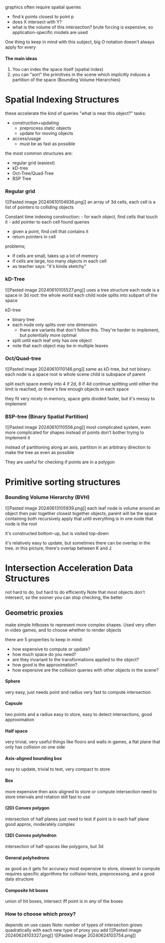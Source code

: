 graphics often require spatial queries
- find k points closest to point p
- does X intersect with Y?
- what is the volume of this intersection?
brute forcing is expensive, so application-specific models are used

One thing to keep in mind with this subject, big O notation doesn't always apply for every 

#### The main ideas
1. You can index the space itself (spatial index)
2. you can "sort" the primitives in the scene which implicitly induces a partition of the space (Bounding Volume Hierarchies)


# Spatial Indexing Structures
these accelerate the kind of queries "what is near this object?"
tasks:
- construction+updating
	- preprocess static objects
	- update for moving objects
- access/usage
	- must be as fast as possible

the most common structures are:
- regular grid (easiest)
- kD-tree
- Oct-Tree/Quad-Tree
- BSP Tree

### Regular grid
![[Pasted image 20240610104936.png]]
an array of 3d cells, each cell is a list of pointers to colliding objects

Constant time indexing
construction:
	- for each object, find cells that touch it
	- add pointer to each cell found 
queries
- given a point, find cell that contains it
- return pointers in cell

problems;
- if cells are small, takes up a lot of memory
- if cells are large, too many objects in each cell
- as teacher says: "it's kinda sketchy"

### kD-Tree
![[Pasted image 20240610105527.png]]
uses a tree structure
each node is a space in 3d
root: the whole world
each child node splits into subpart of the space

kD-tree
- binary tree
- each node only splits over one dimension
	- there are variants that don't follow this. They're harder to implement, but potentially more optimal
- split until each leaf only has one object
- note that each object may be in multiple leaves

### Oct/Quad-tree
![[Pasted image 20240610110146.png]]
same as kD-tree, but not binary:
each node is a space
root is whole scene
child is subspace of parent

split each space evenly into 4 if 2d, 8 if 4d
continue splitting until either the limit is reached, or there's few enough objects in each space

they fit very nicely in memory, space gets divided faster, but it's messy to implement

### BSP-tree (Binary Spatial Partition)
![[Pasted image 20240610110556.png]]
most complicated system, even more complicated for shapes instead of points
don't bother trying to implement it

instead of partitioning along an axis, partition in an arbitrary direction to make the tree as even as possible

They are useful for checking if points are in a polygon

# Primitive sorting structures

### Bounding Volume Hierarchy (BVH)
![[Pasted image 20240613105939.png]]
each leaf node is volume around an object
then pair together closest together objects, parent will be the space containing both
recursively apply that until everything is in one node
that node is the root

it's constructed bottom-up, but is visited top-down

it's relatively easy to update, but sometimes there can be overlap in the tree. in this picture, there's overlap between K and J

# Intersection Acceleration Data Structures
not hard to do, but hard to do efficiently
Note that most objects don't intersect, so the sooner you can stop checking, the better

## Geometric proxies
make simple hitboxes to represent more complex shapes. Used very often in video games, and to choose whether to render objects

there are 5 properties to keep in mind:
- how expensive to compute or update?
- how much space do you need?
- are they invariant to the transformations applied to the object?
- how good is the approximation?
- how expensive are the collision queries with other objects in the scene?

#### Sphere
very easy, just needs point and radius
very fast to compute intersection
#### Capsule
two points and a radius
easy to store, easy to detect intersections, good approximation
#### Half space
very trivial, very useful
things like floors and walls in games, a flat plane that only has collision on one side
#### Axis-aligned bounding box
easy to update, trivial to test, very compact to store
#### Box
more expensive then axis-aligned to store or compute intersection
need to store intervals and rotation
still fast to use
#### (2D) Convex polygon
intersection of half planes
just need to test if point is in each half plane
good approx, moderately complex
#### (3D) Convex polyhedron
intersection of half-spaces
like polygons, but 3d
#### General polyhedrons
as good as it gets for accuracy
most expensive to store, slowest to compute
requires specific algorithms for collision tests, preprocessing, and a good data structure
#### Composite hit boxes
union of hit boxes, intersect iff point is in *any* of the boxes
### How to choose which proxy?
depends on use cases
Note: number of types of intersection grows quadratically with each new type of proxy you add
![[Pasted image 20240624103327.png]]
![[Pasted image 20240624103754.png]]
